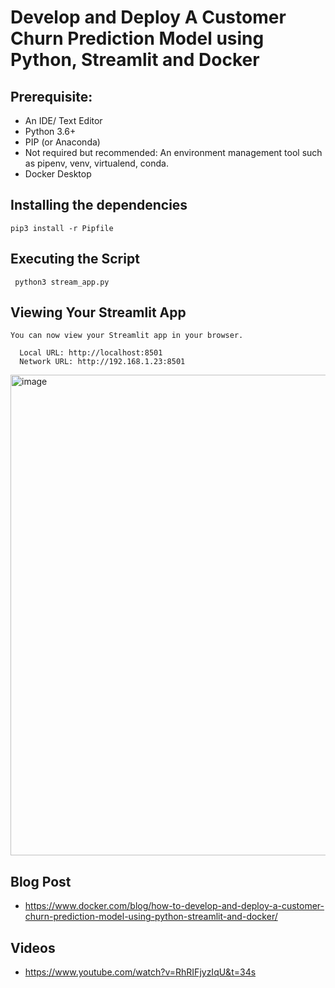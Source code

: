 # Develop and Deploy A Customer Churn Prediction Model using Python, Streamlit and Docker


## Prerequisite:

- An IDE/ Text Editor 
- Python 3.6+ 
- PIP (or Anaconda)
- Not required but recommended: An environment management tool such as pipenv, venv, virtualend, conda.
- Docker Desktop

## Installing the dependencies

```
pip3 install -r Pipfile
```

## Executing the Script

```
 python3 stream_app.py
```

## Viewing Your Streamlit App

```
You can now view your Streamlit app in your browser.

  Local URL: http://localhost:8501
  Network URL: http://192.168.1.23:8501
 ```



<img width="769" alt="image" src="https://user-images.githubusercontent.com/313480/182178628-56770a72-d8fd-4fe8-9d7d-e2cc7b59d731.png">


## Blog Post

- https://www.docker.com/blog/how-to-develop-and-deploy-a-customer-churn-prediction-model-using-python-streamlit-and-docker/

## Videos

- https://www.youtube.com/watch?v=RhRIFjyzIqU&t=34s

